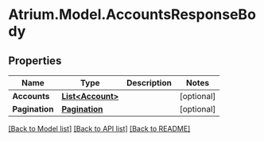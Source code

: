 # Atrium.Model.AccountsResponseBody
## Properties

Name | Type | Description | Notes
------------ | ------------- | ------------- | -------------
**Accounts** | [**List&lt;Account&gt;**](Account.md) |  | [optional] 
**Pagination** | [**Pagination**](Pagination.md) |  | [optional] 

[[Back to Model list]](../README.md#documentation-for-models) [[Back to API list]](../README.md#documentation-for-api-endpoints) [[Back to README]](../README.md)

